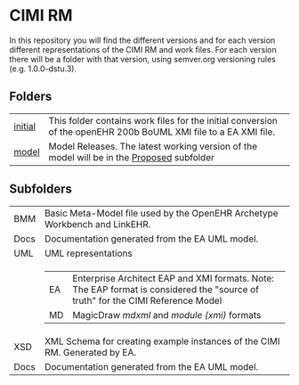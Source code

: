 CIMI RM
=======
In this repository you will find the different versions and for each version different representations of the CIMI RM and work files.
For each version there will be a folder with that version, using semver.org versioning rules (e.g. 1.0.0-dstu.3).

Folders
-------
<table>
<tr><td><a href="initial">initial</a></td><td>This folder contains work files for the initial conversion of the openEHR 200b BoUML XMI file to a EA XMI file.</td></tr>
<tr><td><a href="model">model</a></td><td>Model Releases. The latest working version of the model will be in the <a href="model/Proposed">Proposed</a> subfolder</td></tr>
</table>

Subfolders
-----
<table>
<tr><td>BMM</td><td>Basic Meta-Model file used by the OpenEHR Archetype Workbench and LinkEHR.</td></tr>
<tr><td>Docs</td><td>Documentation generated from the EA UML model.</td></tr>
<tr><td>UML</td><td>UML representations</td></tr>
<tr><td/><td>
	<table>
	<tr><td>EA</td><td>Enterprise Architect EAP and XMI formats.  <emph>Note:</emph> The EAP
format is considered the "source of truth" for the CIMI Reference Model</td></tr>
	<tr><td>MD</td><td>MagicDraw <i>mdxml</i> and <i>module (xmi)</i> formats</td></tr>
	</table>
	</td></tr>
<tr><td>XSD</td><td>XML Schema for creating example instances of the CIMI RM. Generated by EA.</td></tr>
<tr><td>Docs</td><td>Documentation generated from the EA UML model.</td></tr>
</table>
